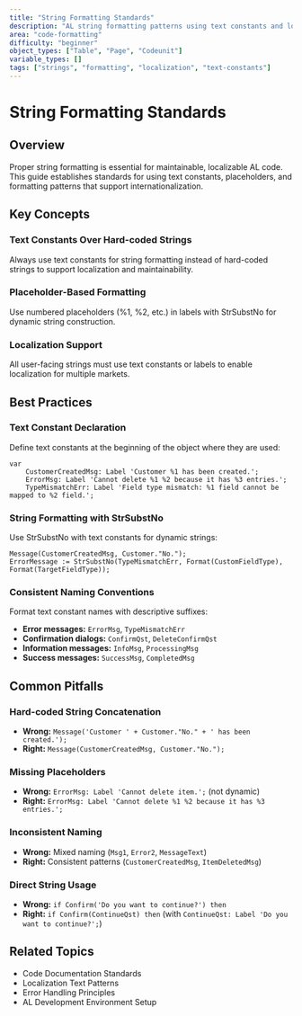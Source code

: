 ```yaml
---
title: "String Formatting Standards"
description: "AL string formatting patterns using text constants and localization"
area: "code-formatting"
difficulty: "beginner"
object_types: ["Table", "Page", "Codeunit"]
variable_types: []
tags: ["strings", "formatting", "localization", "text-constants"]
---
```


# String Formatting Standards

## Overview

Proper string formatting is essential for maintainable, localizable AL code. This guide establishes standards for using text constants, placeholders, and formatting patterns that support internationalization.

## Key Concepts

### Text Constants Over Hard-coded Strings
Always use text constants for string formatting instead of hard-coded strings to support localization and maintainability.

### Placeholder-Based Formatting
Use numbered placeholders (%1, %2, etc.) in labels with StrSubstNo for dynamic string construction.

### Localization Support
All user-facing strings must use text constants or labels to enable localization for multiple markets.

## Best Practices

### Text Constant Declaration
Define text constants at the beginning of the object where they are used:
```al
var
    CustomerCreatedMsg: Label 'Customer %1 has been created.';
    ErrorMsg: Label 'Cannot delete %1 %2 because it has %3 entries.';
    TypeMismatchErr: Label 'Field type mismatch: %1 field cannot be mapped to %2 field.';
```

### String Formatting with StrSubstNo
Use StrSubstNo with text constants for dynamic strings:
```al
Message(CustomerCreatedMsg, Customer."No.");
ErrorMessage := StrSubstNo(TypeMismatchErr, Format(CustomFieldType), Format(TargetFieldType));
```

### Consistent Naming Conventions
Format text constant names with descriptive suffixes:
- **Error messages:** `ErrorMsg`, `TypeMismatchErr`
- **Confirmation dialogs:** `ConfirmQst`, `DeleteConfirmQst`  
- **Information messages:** `InfoMsg`, `ProcessingMsg`
- **Success messages:** `SuccessMsg`, `CompletedMsg`

## Common Pitfalls

### Hard-coded String Concatenation
- **Wrong:** `Message('Customer ' + Customer."No." + ' has been created.');`
- **Right:** `Message(CustomerCreatedMsg, Customer."No.");`

### Missing Placeholders
- **Wrong:** `ErrorMsg: Label 'Cannot delete item.';` (not dynamic)
- **Right:** `ErrorMsg: Label 'Cannot delete %1 %2 because it has %3 entries.';`

### Inconsistent Naming
- **Wrong:** Mixed naming (`Msg1`, `Error2`, `MessageText`)
- **Right:** Consistent patterns (`CustomerCreatedMsg`, `ItemDeletedMsg`)

### Direct String Usage
- **Wrong:** `if Confirm('Do you want to continue?') then`
- **Right:** `if Confirm(ContinueQst) then` (with `ContinueQst: Label 'Do you want to continue?';`)

## Related Topics

- Code Documentation Standards
- Localization Text Patterns
- Error Handling Principles
- AL Development Environment Setup
